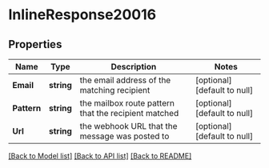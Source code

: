 # InlineResponse20016

## Properties
Name | Type | Description | Notes
------------ | ------------- | ------------- | -------------
**Email** | **string** | the email address of the matching recipient | [optional] [default to null]
**Pattern** | **string** | the mailbox route pattern that the recipient matched | [optional] [default to null]
**Url** | **string** | the webhook URL that the message was posted to | [optional] [default to null]

[[Back to Model list]](../README.md#documentation-for-models) [[Back to API list]](../README.md#documentation-for-api-endpoints) [[Back to README]](../README.md)


